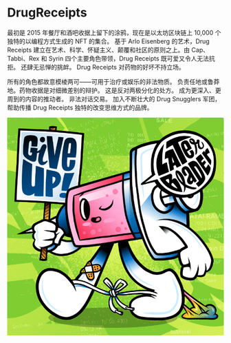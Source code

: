 # DrugReceipts

最初是 2015 年餐厅和酒吧收据上留下的涂鸦，现在是以太坊区块链上 10,000 个独特的以编程方式生成的 NFT 的集合。 基于 Arlo Eisenberg 的艺术，Drug Receipts 建立在艺术、科学、怀疑主义、颠覆和社区的原则之上。由 Cap、Tabbi、Rex 和 Syrin 四个主要角色带领，Drug Receipts 既可爱又令人无法抗拒。 还肆无忌惮的挑衅。 Drug Receipts 对药物的好坏不持立场。 

所有的角色都故意模棱两可——可用于治疗或娱乐的非法物质。 负责任地或鲁莽地。药物收据是对细微差别的辩护。 这是反对两极分化的处方。 成为更深入、更周到的内容的推动者。 非法对话交易。 加入不断壮大的 Drug Snugglers 军团，帮助传播 Drug Receipts 独特的改变思维方式的品牌。

![NFT](微信截图_20220903150239.png)


